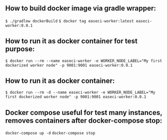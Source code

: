 ## How to build docker image via gradle wrapper:
`$ ./gradlew dockerBuild`
`$ docker tag easeci-worker:latest easeci-worker:0.0.1`

## How to run it as docker container for test purpose:
`$ docker run --rm --name easeci-worker -e WORKER_NODE_LABEL="My first dockerized worker node" -p 9001:9001 easeci-worker:0.0.1`

## How to run it as docker container:
`$ docker run --rm -d --name easeci-worker -e WORKER_NODE_LABEL="My first dockerized worker node" -p 9001:9001 easeci-worker:0.0.1`

## Docker compose useful for test many instances, removes containers after docker-compose stop:
`docker-compose up -d`
`docker-compose stop`